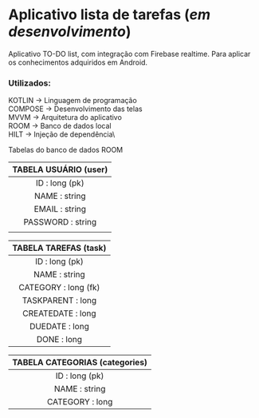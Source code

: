# Aplicativo lista de tarefas (*em desenvolvimento*)

Aplicativo TO-DO list, com integração com Firebase realtime. Para aplicar os conhecimentos  adquiridos em Android.

### Utilizados:
KOTLIN &#8594; Linguagem de programação\
COMPOSE &#8594; Desenvolvimento das telas\
MVVM &#8594; Arquitetura do aplicativo\
ROOM &#8594; Banco de dados local\
HILT &#8594; Injeção de dependência\


Tabelas do banco de dados ROOM

| **TABELA USUÁRIO**	(user)																			|
|:-----------------------------------------------------------------------------------------------------:|
| ID : long (pk)																										|
| NAME : string																										|
| EMAIL : string																										|
| PASSWORD	: string																								|
| 																								                            |

| TABELA TAREFAS (task)																			        |
|:-----------------------------------------------------------------------------------------------------:|
| ID : long (pk)																										|
| NAME : string																										|
| CATEGORY : long (fk)																							|
| TASKPARENT	: long																							|
| CREATEDATE	: long																							|
| DUEDATE	: long																								|
| DONE	: long																										|

| TABELA CATEGORIAS (categories)																	|
|:----------------------------------------------------------------------------------------------------:|
| ID : long (pk)																										|
| NAME : string																										|
| CATEGORY : long																								|